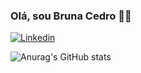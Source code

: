###  Olá, sou Bruna Cedro  👋🏽
[![Linkedin](https://img.shields.io/badge/LinkedIn-0077B5?style=for-the-badge&logo=linkedin&logoColor=white)](www.linkedin.com/in/brunacedro)

![Anurag's GitHub stats](https://github-readme-stats.vercel.app/api?username=BrunaCedro&show_icons=true&theme=transparent)

